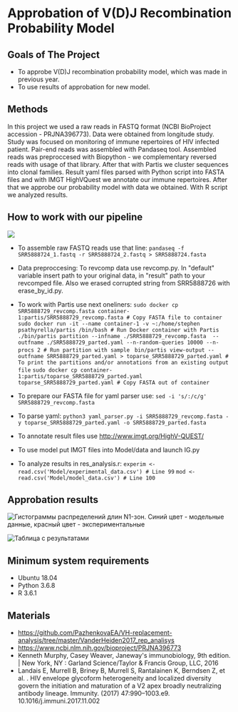 # Approbation of V(D)J Recombination Probability Model

## Goals of The Project

- To approbe V(D)J recombination probability model, which was made in previous year.
- To use results of approbation for new model.

## Methods

In this project we used a raw reads in FASTQ format (NCBI BioProject accession - PRJNA396773). Data were obtained from longitude study. Study was focused on monitoring of immune repertoires of HIV infected patient. Pair-end reads was assembled with Pandaseq tool. Assembled reads was preproccesed with Biopython - we complementary reversed reads with usage of that library. After that with Partis we cluster sequences into clonal families. Result yaml files parsed with Python script into FASTA files and with IMGT HighVQuest we annotate our immune repertoires. After that we approbe our probability model with data we obtained. With R script we analyzed results.


## How to work with our pipeline

![](/home/stephen/Git_Repositories/VDJ_Recombination/pipeline.jpg)

- To assemble raw FASTQ reads use that line: 
`pandaseq -f SRR5888724_1.fastq -r SRR5888724_2.fastq > SRR5888724.fasta`

- Data preproccesing:
To revcomp data use revcomp.py. In "default" variable insert path to your original data, in "result" path to your revcomped file. 
Also we erased corrupted string from SRR5888726 with erase_by_id.py.

- To work with Partis use next oneliners:
`sudo docker cp SRR5888729_revcomp.fasta container-1:partis/SRR5888729_revcomp.fasta # Copy FASTA file to container`
`sudo docker run -it --name container-1 -v ~:/home/stephen psathyrella/partis /bin/bash # Run Docker container with Partis`
`./bin/partis partition --infname ./SRR5888729_revcomp.fasta  --outfname ./SRR5888729_parted.yaml --n-random-queries 10000 --n-procs 2 # Run partition with sample `
`bin/partis view-output --outfname SRR5888729_parted.yaml > toparse_SRR5888729_parted.yaml # To print the partitions and/or annotations from an existing output file`
`sudo docker cp container-1:partis/toparse_SRR5888729_parted.yaml toparse_SRR5888729_parted.yaml # Copy FASTA out of container`

- To prepare our FASTA file for yaml parser use:
`sed -i 's/:/c/g' SRR5888729_revcomp.fasta`

- To parse yaml:
`python3 yaml_parser.py -i SRR5888729_revcomp.fasta -y toparse_SRR5888729_parted.yaml -o SRR5888729_parted.fasta`

- To annotate result files use http://www.imgt.org/HighV-QUEST/

- To use model put IMGT files into Model/data and launch IG.py

- To analyze results in res_analysis.r:
`experim <- read.csv('Model/experimental_data.csv') # Line 99`
`mod <- read.csv('Model/model_data.csv') # Line 100`

## Approbation results

![Гистограммы распределений длин N1-зон. Синий цвет - модельные данные, красный цвет - экспериментальные](/home/stephen/Git_Repositories/VDJ_Recombination/Model/pheno13.png)

![Таблица с результатами](/home/stephen/Git_Repositories/VDJ_Recombination/Visualisation/results_table.jpg)

## Minimum system requirements

- Ubuntu 18.04 
- Python 3.6.8
- R 3.6.1

## Materials

- https://github.com/PazhenkovaEA/VH-replacement-analysis/tree/master/VanderHeiden2017_rep_analisys
- https://www.ncbi.nlm.nih.gov/bioproject/PRJNA396773
- Kenneth Murphy, Casey Weaver, Janeway's immunobiology, 9th edition. | New York, NY : Garland
Science/Taylor & Francis Group, LLC, 2016
- Landais E, Murrell B, Briney B, Murrell S, Rantalainen K, Berndsen Z, et al. . HIV envelope glycoform heterogeneity and localized diversity govern the initiation and maturation of a V2 apex broadly neutralizing antibody lineage. Immunity. (2017) 47:990–1003.e9. 10.1016/j.immuni.2017.11.002 
